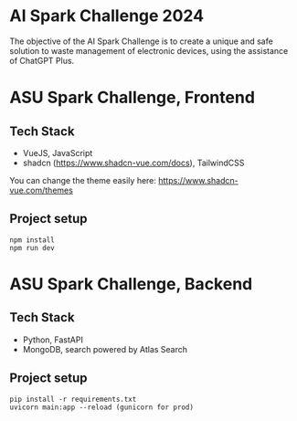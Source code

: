 # AI Spark Challenge 2024
The objective of the AI Spark Challenge is to create a unique and safe solution to waste management of electronic devices, using the assistance of ChatGPT Plus.

# ASU Spark Challenge, Frontend


## Tech Stack
- VueJS, JavaScript
- shadcn (https://www.shadcn-vue.com/docs), TailwindCSS

You can change the theme easily here: https://www.shadcn-vue.com/themes


## Project setup
```
npm install
npm run dev
```
# ASU Spark Challenge, Backend

## Tech Stack
- Python, FastAPI
- MongoDB, search powered by Atlas Search

## Project setup
```
pip install -r requirements.txt
uvicorn main:app --reload (gunicorn for prod)
```
